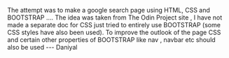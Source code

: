 The attempt was to make a google search page using HTML, CSS and BOOTSTRAP .... The idea was taken from The Odin Project site , I have not made a separate doc for CSS just tried to entirely use BOOTSTRAP (some CSS styles have also been used). To improve the outlook of the page CSS and certain other properties of BOOTSTRAP like nav , navbar etc should also be used  --- Daniyal
